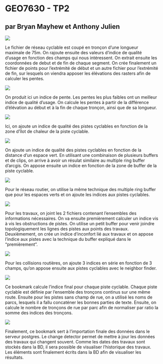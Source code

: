 # GEO7630 - TP2
## par Bryan Mayhew et Anthony Julien
![](https://lh7-us.googleusercontent.com/xXpwCLySEdBjTJXbrnWDmOb1Cu4IO2V5FDDSVnd-8YPCiWZpn5dweBmT0QSpubJ4ae1xjJjOyb9OGrbXkUcSIv-1jWBTPqOI9mXgtAYaEPrCA0bMM8z36MZdw-hRKb3T9O06ElZp0HcRWSHCigJS8VI)

Le fichier de réseau cyclable est coupé en tronçon d’une longueur maximale de 75m. On rajoute ensuite des valeurs d’indice de qualité d’usage en fonction des champs qui nous intéressent. On extrait ensuite les coordonnées de debut et de fin de chaque segment. On crée finalement un fichier de points pour l’extrémité de début et un autre fichier pour l’extrémité de fin, sur lesquels on viendra apposer les élévations des rasters afin de calculer les pentes. 

![](https://lh7-us.googleusercontent.com/dR9w9sG7i7d66y-j--wMisSrVhR8WfVkq2pT1D7pTPrHJDwvVrDrlSx2Axzs0E828VhaT2wWThRm3J3bwUUY-RcmDxG0FDF4aFvq52uEVZEtMfI2bJjyamYgakFCmnAL4wOiQZcRhV5TXpso3Jqn_o4)

On produit ici un indice de pente. Les pentes les plus faibles ont un meilleur indice de qualité d’usage. On calcule les pentes à partir de la différence d’élévation au début et à la fin de chaque tronçon, ainsi que de sa longueur. 

![](https://lh7-us.googleusercontent.com/mO2vnBM2PZUcDdr5mYU2UMfkWwguKrrxGBxDECDnzGokDbaJTQOhOdsVNNpF77s8-dpGRno4U1JmDRzm7NYf_12EAVY5AoNu3dykgBkGMCcieZ02eVt1jTyqqMRtsk10i3rUWwL-sacbyT44fyIojS4)

Ici, on ajoute un indice de qualité des pistes cyclables en fonction de la zone d’îlot de chaleur de la piste cyclable. 

![](https://lh7-us.googleusercontent.com/Eo3fWQBp-Q2vpnNb-JvBsQti8obgPrq5v6L3BnuF5CzAt6_rXtCOgBr8WohaNvqQzuvyliKZaRuoYMg904Xb8fjBF2SJAIT61QX5gx_TbhAPKc3EzrhmHhGdHXyCn1gJYcRCo7M3RH79Jvd8ptu9cPM)

On ajoute un indice de qualité des pistes cyclables en fonction de la distance d’un espace vert. En utilisant une combinaison de plusieurs buffers et de clips, on arrive à avoir un résulat similaire au multiple ring buffer d’arcgis. On appose ensuite un indice en fonction de la zone de buffer de la piste cyclable. 

![](https://lh7-us.googleusercontent.com/Hhx6AKiMOtiKL1ftmiUXC9LkUOD88DI3ppy3ZTkUxmftW1Rou0ZKIDYlFTBrH-4Wj-CxuySNrJtHgPa1JF5oUzfOX65P_DBRlsY4DYG640gaFxmTV7rYtRKLQf8oue8X4m1y_4zm017TQCSUzGilDUI)

Pour le réseau routier, on utilise la même technique des multiple ring buffer que pour les espaces verts et on ajoute les indices aux pistes cyclables. 

![](https://lh7-us.googleusercontent.com/n1plJHS6SQJA8C3W14nYTF0ZMeyzVb5aH3vDSlxbI1RTS9KZm4r-p6ABXihQkzGQxE7CU1vXsHApYIzZmCALyaGg7gWHNqG676NLCsgOgWSaKrpP4V-CBd9JZZBqXj0-mYA54z_KhuIo5ywKCqFbMmI)

Pour les travaux, on joint les 2 fichiers contenant l’ensembles des informations nécessaires. On va ensuite premièrement calculer un indice vis à vis les obstructions de pistes. On utilise un petit buffer pour venir joindre topologiquement les lignes des pistes aux points des travaux. Deuxièmement, on crée un indice d’inconfort lié aux travaux et on appose l’indice aux pistes avec la technique du buffer expliqué dans le “premièrement”.

![](https://lh7-us.googleusercontent.com/JSDGrp696Xe3isHYDtdc1N4spCu7VlTNZc_P7eZeZhNf_WJaiCsYeEiVu-bgHBHtoe7Gb3F_Asv_Xe9cfyCG3hNS3ZuLxCDJCxp5JrEi0mePvbL9UB5poj5D0d9HhBuD0zGviBbGUSK5OlDvCB620gA)

Pour les collisions routières, on ajoute 3 indices en série en fonction de 3 champs, qu’on appose ensuite aux pistes cyclables avec le neighbor finder.

![](https://lh7-us.googleusercontent.com/7gfZNDzqeREANz0a9qjs-Le1T5Jehb_IOFmXUbf2259sKy_AMuOlj8-0UxL8DKFvJJ9iiAaEb6sBst4oLxZE6tNvTsG_LZbVR3L0mA_KaACVfy3z8TA5icdF-Wtw1lM5PoLsihwU8gCw4puyx2_0WO8)

Ce bookmark calcule l’indice final pour chaque piste cyclable. Chaque piste cyclable est définie par l’ensemble des tronçons continus sur une même route. Ensuite pour les pistes sans champ de rue, on a utilisé les noms de parcs, lesquels il a fallu concaténer les bonnes parties de texte. Ensuite, on calcule le nombre de tronçons de rue par parc afin de normaliser par ratio la somme des indices des tronçons.

![](https://lh7-us.googleusercontent.com/bM9OyMyhvwvuHR-kc3U7f_1paVni8w4SH3tN_MXtB129fyf72GLegOAvf1Dk1X7EkumXSaDAX4X82MaiwmLSPKY8hh030yCjxcHDN8mhpw4jgaMRRqUmlr1-ikyM54Lvx22y1XR25ftzSv53_dGnL30)

Finalement, ce bookmark sert à l’importation finale des données dans le serveur postgres. Le change detector permet de mettre à jour les données des travaux qui changent souvent. Comme les dates des travaux sont stockés dans la BD, il sera possible de visualiser l’historique des travaux. Les éléments sont finalement écrits dans la BD afin de visualiser les résultats. 
